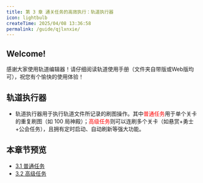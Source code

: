 ```yaml
---
title: 第 3 章 通关任务的高效执行：轨道执行器
icon: lightbulb
createTime: 2025/04/08 13:36:58
permalink: /guide/qjlxnxie/
---
```


## Welcome!

感谢大家使用轨道编辑器！请仔细阅读轨道使用手册（文件夹自带版或Web版均可），祝您有个愉快的使用体验！

## 轨道执行器
- 轨道执行器用于执行轨道文件所记录的刷图操作。其中<span style="color: red">普通任务</span>用于单个关卡的重复刷图（如 100 局神殿）；<span style="color: red">高级任务</span>则可以连刷多个关卡（如悬赏+勇士+公会任务），且拥有定时启动、自动刷新等强大功能。

## 本章节预览

- [3.1 普通任务](3.1.md)
- [3.2 高级任务](3.2.md)
